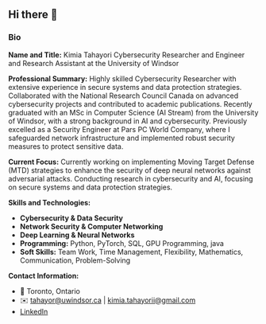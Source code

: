 ## Hi there 👋

### Bio

**Name and Title:**
Kimia Tahayori
Cybersecurity Researcher and Engineer and Research Assistant at the University of Windsor

**Professional Summary:**
Highly skilled Cybersecurity Researcher with extensive experience in secure systems and data protection strategies. Collaborated with the National Research Council Canada on advanced cybersecurity projects and contributed to academic publications. Recently graduated with an MSc in Computer Science (AI Stream) from the University of Windsor, with a strong background in AI and cybersecurity. Previously excelled as a Security Engineer at Pars PC World Company, where I safeguarded network infrastructure and implemented robust security measures to protect sensitive data.

**Current Focus:**
Currently working on implementing Moving Target Defense (MTD) strategies to enhance the security of deep neural networks against adversarial attacks. Conducting research in cybersecurity and AI, focusing on secure systems and data protection strategies.

**Skills and Technologies:**
- **Cybersecurity & Data Security**
- **Network Security & Computer Networking**
- **Deep Learning & Neural Networks**
- **Programming:** Python, PyTorch, SQL, GPU Programming, java
- **Soft Skills:** Team Work, Time Management, Flexibility, Mathematics, Communication, Problem-Solving

**Contact Information:**
- 📍 Toronto, Ontario
- ✉️ tahayor@uwindsor.ca | kimia.tahayorii@gmail.com
- [LinkedIn](https://www.linkedin.com/in/kimia-tahayori/)

